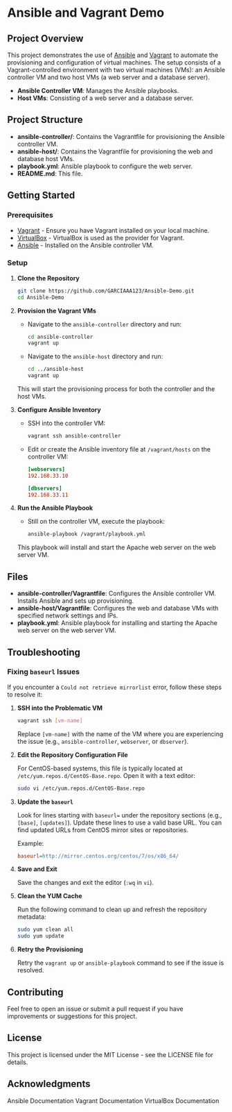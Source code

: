# Ansible and Vagrant Demo

## Project Overview

This project demonstrates the use of [Ansible](https://www.ansible.com/) and [Vagrant](https://www.vagrantup.com/) to automate the provisioning and configuration of virtual machines. The setup consists of a Vagrant-controlled environment with two virtual machines (VMs): an Ansible controller VM and two host VMs (a web server and a database server).

- **Ansible Controller VM**: Manages the Ansible playbooks.
- **Host VMs**: Consisting of a web server and a database server.

## Project Structure

- **ansible-controller/**: Contains the Vagrantfile for provisioning the Ansible controller VM.
- **ansible-host/**: Contains the Vagrantfile for provisioning the web and database host VMs.
- **playbook.yml**: Ansible playbook to configure the web server.
- **README.md**: This file.

## Getting Started

### Prerequisites

- [Vagrant](https://www.vagrantup.com/downloads) - Ensure you have Vagrant installed on your local machine.
- [VirtualBox](https://www.virtualbox.org/wiki/Downloads) - VirtualBox is used as the provider for Vagrant.
- [Ansible](https://docs.ansible.com/ansible/latest/installation_guide/intro_installation.html) - Installed on the Ansible controller VM.

### Setup

1. **Clone the Repository**

    ```bash
    git clone https://github.com/GARCIAAA123/Ansible-Demo.git
    cd Ansible-Demo
    ```

2. **Provision the Vagrant VMs**

    - Navigate to the `ansible-controller` directory and run:

      ```bash
      cd ansible-controller
      vagrant up
      ```

    - Navigate to the `ansible-host` directory and run:

      ```bash
      cd ../ansible-host
      vagrant up
      ```

    This will start the provisioning process for both the controller and the host VMs.

3. **Configure Ansible Inventory**

    - SSH into the controller VM:

      ```bash
      vagrant ssh ansible-controller
      ```

    - Edit or create the Ansible inventory file at `/vagrant/hosts` on the controller VM:

      ```ini
      [webservers]
      192.168.33.10

      [dbservers]
      192.168.33.11
      ```

4. **Run the Ansible Playbook**

    - Still on the controller VM, execute the playbook:

      ```bash
      ansible-playbook /vagrant/playbook.yml
      ```

    This playbook will install and start the Apache web server on the web server VM.

## Files

- **ansible-controller/Vagrantfile**: Configures the Ansible controller VM. Installs Ansible and sets up provisioning.
- **ansible-host/Vagrantfile**: Configures the web and database VMs with specified network settings and IPs.
- **playbook.yml**: Ansible playbook for installing and starting the Apache web server on the web server VM.

## Troubleshooting

### Fixing `baseurl` Issues

If you encounter a `Could not retrieve mirrorlist` error, follow these steps to resolve it:

1. **SSH into the Problematic VM**

    ```bash
    vagrant ssh [vm-name]
    ```

    Replace `[vm-name]` with the name of the VM where you are experiencing the issue (e.g., `ansible-controller`, `webserver`, or `dbserver`).

2. **Edit the Repository Configuration File**

    For CentOS-based systems, this file is typically located at `/etc/yum.repos.d/CentOS-Base.repo`. Open it with a text editor:

    ```bash
    sudo vi /etc/yum.repos.d/CentOS-Base.repo
    ```

3. **Update the `baseurl`**

    Look for lines starting with `baseurl=` under the repository sections (e.g., `[base]`, `[updates]`). Update these lines to use a valid base URL. You can find updated URLs from CentOS mirror sites or repositories.

    Example:

    ```ini
    baseurl=http://mirror.centos.org/centos/7/os/x86_64/
    ```

4. **Save and Exit**

    Save the changes and exit the editor (`:wq` in `vi`).

5. **Clean the YUM Cache**

    Run the following command to clean up and refresh the repository metadata:

    ```bash
    sudo yum clean all
    sudo yum update
    ```

6. **Retry the Provisioning**

    Retry the `vagrant up` or `ansible-playbook` command to see if the issue is resolved.


## Contributing

Feel free to open an issue or submit a pull request if you have improvements or suggestions for this project.

## License

This project is licensed under the MIT License - see the LICENSE file for details.

## Acknowledgments

Ansible Documentation
Vagrant Documentation
VirtualBox Documentation
